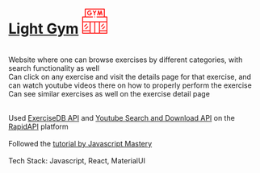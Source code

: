 # [Light Gym](https://light-gym.netlify.app/) <img src="./logo192.png" alt="Light Gym logo" width=50>
<br>
Website where one can browse exercises by different categories, with search functionality as well <br>
Can click on any exercise and visit the details page for that exercise, and can watch youtube videos there on how to properly perform the exercise <br>
Can see similar exercises as well on the exercise detail page <br><br>

Used [ExerciseDB API](https://rapidapi.com/justin-WFnsXH_t6/api/exercisedb) and [Youtube Search and Download API](https://rapidapi.com/h0p3rwe/api/youtube-search-and-download) on the [RapidAPI](https://rapidapi.com/) platform
<br><br>
Followed the [tutorial by Javascript Mastery](https://www.youtube.com/watch?v=KBpoBc98BwM) <br><br>
Tech Stack: Javascript, React, MaterialUI
